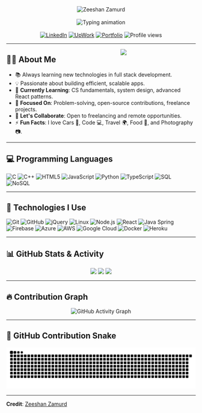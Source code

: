 <div align="center">
  <img src="https://avatars.githubusercontent.com/u/72025353?v=4" alt="Zeeshan Zamurd" height="200" />
</div>

<br />

<div align="center">
  <img src="https://readme-typing-svg.herokuapp.com?color=%236FDA44&size=32&center=true&vCenter=true&width=600&height=50&lines=Hello,+I'm+Zeeshan+Zamurd+%F0%9F%91%8B;Full+Stack+Developer;Frontend+Engineer;Backend+Engineer;Problem+Solver;Freelancer;Open-Source+Advocate" alt="Typing animation" />
</div>

<br />

<div align="center">
  <a href="https://www.linkedin.com/in/zeeshan-z-622718201/"><img src="https://img.shields.io/badge/Linkedin-0077b5?style=flat&logo=linkedin" alt="LinkedIn" /></a>
  <a href="https://www.upwork.com/freelancers/~01aba8081eb0b2fb25"><img src="https://img.shields.io/badge/Upwork-494949?style=flat&logo=upwork" alt="UpWork" /></a>
  <a href="https://zeeshan-zamurd.site"><img src="https://img.shields.io/badge/Portfolio-0e75b6?style=flat&logo=Google-Chrome&logoColor=white" alt="Portfolio" /></a>
  <img src="https://komarev.com/ghpvc/?username=ZeeshanZamurd&label=Profile%20views&color=0e75b6&style=flat" alt="Profile views" />
</div>

---

<img src="https://media.giphy.com/media/Ah3zHH7hvsSB2/giphy.gif" align="right" width="200" />

## 👨‍💻 About Me

- 📚 Always learning new technologies in full stack development.
- 💡 Passionate about building efficient, scalable apps.
- 🌱 **Currently Learning**: CS fundamentals, system design, advanced React patterns.
- 🎯 **Focused On**: Problem-solving, open-source contributions, freelance projects.
- 💬 **Let's Collaborate**: Open to freelancing and remote opportunities.
- ⚡ **Fun Facts**: I love Cars 🚗, Code 💻, Travel 🌍, Food 🍱, and Photography 📷.

---

## 💻 Programming Languages

![C](https://img.shields.io/badge/-C-000000?style=flat&logo=c)
![C++](https://img.shields.io/badge/-C++-000000?style=flat&logo=c%2B%2B)
![HTML5](https://img.shields.io/badge/-HTML5-000000?style=flat&logo=html5)
![JavaScript](https://img.shields.io/badge/-JavaScript-000000?style=flat&logo=javascript)
![Python](https://img.shields.io/badge/-Python-000000?style=flat&logo=python)
![TypeScript](https://img.shields.io/badge/-TypeScript-000000?style=flat&logo=typescript)
![SQL](https://img.shields.io/badge/-SQL-000000?style=flat&logo=postgresql)
![NoSQL](https://img.shields.io/badge/-MongoDB-000000?style=flat&logo=mongodb)

---

## 🚀 Technologies I Use

![Git](https://img.shields.io/badge/-Git-222222?style=flat&logo=git&logoColor=F05032)
![GitHub](https://img.shields.io/badge/-GitHub-222222?style=flat&logo=github&logoColor=181717)
![jQuery](https://img.shields.io/badge/-jQuery-222222?style=flat&logo=jQuery&logoColor=0769AD)
![Linux](https://img.shields.io/badge/-Linux-222222?style=flat&logo=linux&logoColor=FCC624)
![Node.js](https://img.shields.io/badge/-Node.js-222222?style=flat&logo=node.js&logoColor=339933)
![React](https://img.shields.io/badge/-React-222222?style=flat&logo=React&logoColor=61DAFB)
![Java Spring](https://img.shields.io/badge/-Spring-222222?style=flat&logo=spring&logoColor=6DB33F)
![Firebase](https://img.shields.io/badge/Firebase-222222?style=flat-square&logo=firebase)
![Azure](https://img.shields.io/badge/Microsoft%20Azure-222222?style=flat-square&logo=microsoft-azure)
![AWS](https://img.shields.io/badge/-Amazon%20Web%20Services-222222?style=flat-square&logo=Amazon-Web-Services)
![Google Cloud](https://img.shields.io/badge/Google%20Cloud-black?style=flat-square&logo=google-cloud)
![Docker](https://img.shields.io/badge/-Docker-black?style=flat-square&logo=docker)
![Heroku](https://img.shields.io/badge/-Heroku-222222?style=flat-square&logo=heroku)

---

## 📊 GitHub Stats & Activity

<div align="center">
  <img src="https://github-readme-stats.vercel.app/api?username=ZeeshanZamurd&show_icons=true&theme=react&hide_border=true" height="150" />
  <img src="https://github-readme-streak-stats.herokuapp.com/?user=ZeeshanZamurd&theme=react&hide_border=true" height="150" />
  <img src="https://github-readme-stats.vercel.app/api/top-langs/?username=ZeeshanZamurd&layout=compact&theme=react&hide_border=true" height="150" />
</div>

---

## 🔥 Contribution Graph

<p align="center">
  <img src="https://github.com/ashutosh00710/github-readme-activity-graph/blob/master/graph.svg?user=ZeeshanZamurd&theme=react-dark" alt="GitHub Activity Graph" />
</p>

---

## 🐍 GitHub Contribution Snake

<p align="center">
  <img src="https://github.com/7oSkaaa/7oSkaaa/blob/output/github-contribution-grid-snake.svg" alt="snake gif" />
</p>

---

**Credit**: [Zeeshan Zamurd](https://github.com/ZeeshanZamurd)
